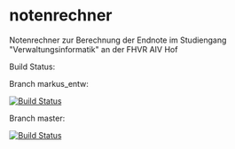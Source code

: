 # notenrechner
Notenrechner zur Berechnung der Endnote im Studiengang "Verwaltungsinformatik" an der FHVR AIV Hof

Build Status:

Branch markus_entw:

[![Build Status](https://travis-ci.org/themanwhosold/notenrechner.svg?branch=markus_entw)](https://travis-ci.org/themanwhosold/notenrechner)

Branch master:

[![Build Status](https://travis-ci.org/themanwhosold/notenrechner.svg?branch=master)](https://travis-ci.org/themanwhosold/notenrechner)
